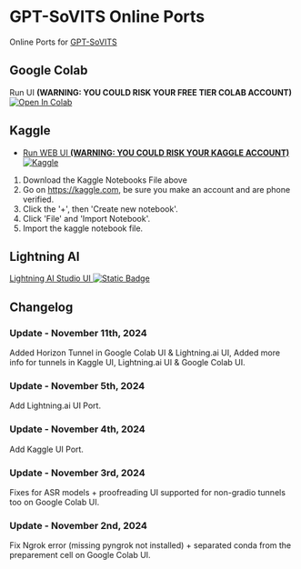 # GPT-SoVITS Online Ports
Online Ports for [GPT-SoVITS](https://github.com/RVC-Boss/GPT-SoVITS)

## Google Colab
Run UI **(WARNING: YOU COULD RISK YOUR FREE TIER COLAB ACCOUNT)** <a target="_blank" href="https://colab.research.google.com/github/Nick088Official/GPT-SoVITS-Colab/blob/main/GPT_SoVITS_WebUI.ipynb">
  <img src="https://colab.research.google.com/assets/colab-badge.svg" alt="Open In Colab"/>
</a>

## Kaggle

- [Run WEB UI **(WARNING: YOU COULD RISK YOUR KAGGLE ACCOUNT)** ![Kaggle](https://img.shields.io/badge/Kaggle-035a7d?style=for-the-badge&logo=kaggle&logoColor=white)](https://github.com/Nick088Official/GPT-SoVITS-Colab/blob/main/kaggle-gpt-sovits-webui.ipynb)

1. Download the Kaggle Notebooks File above
2. Go on https://kaggle.com, be sure you make an account and are phone verified.
3. Click the '+', then 'Create new notebook'.
4. Click 'File' and 'Import Notebook'.
5. Import the kaggle notebook file.

## Lightning AI
[Lightning AI Studio UI ![Static Badge](https://img.shields.io/badge/Lightning-Studio-%23792EE5?style=flat&logo=lightning&logoColor=%23792EE5&labelColor=white)
](https://lightning.ai/nick088/studios/gpt-sovits-webui)


## Changelog
### Update - November 11th, 2024
Added Horizon Tunnel in Google Colab UI & Lightning.ai UI, Added more info for tunnels in Kaggle UI, Lightning.ai UI & Google Colab UI.
### Update - November 5th, 2024
Add Lightning.ai UI Port.
### Update - November 4th, 2024
Add Kaggle UI Port.
### Update - November 3rd, 2024
Fixes for ASR models + proofreading UI supported for non-gradio tunnels too on Google Colab UI.
### Update - November 2nd, 2024
Fix Ngrok error (missing pyngrok not installed) + separated conda from the preparement cell on Google Colab UI.
